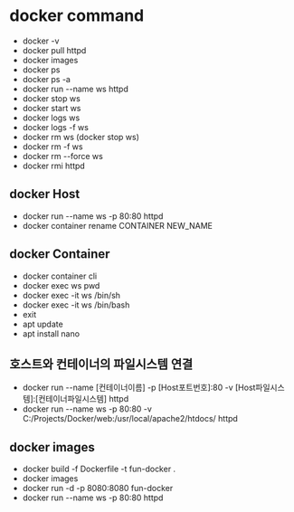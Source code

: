 # docker command

- docker -v
- docker pull httpd
- docker images
- docker ps
- docker ps -a
- docker run --name ws httpd
- docker stop ws
- docker start ws
- docker logs ws
- docker logs -f ws
- docker rm ws (docker stop ws)
- docker rm -f ws
- docker rm --force ws
- docker rmi httpd

## docker Host

- docker run --name ws -p 80:80 httpd
- docker container rename CONTAINER NEW_NAME

## docker Container

- docker container cli
- docker exec ws pwd
- docker exec -it ws /bin/sh
- docker exec -it ws /bin/bash
- exit
- apt update
- apt install nano

## 호스트와 컨테이너의 파일시스템 연결

- docker run --name [컨테이너이름] -p [Host포트번호]:80 -v [Host파일시스템]:[컨테이너파일시스템] httpd
- docker run --name ws -p 80:80 -v C:/Projects/Docker/web:/usr/local/apache2/htdocs/ httpd

## docker images

- docker build -f Dockerfile -t fun-docker .
- docker images
- docker run -d -p 8080:8080 fun-docker
- docker run --name ws -p 80:80 httpd
